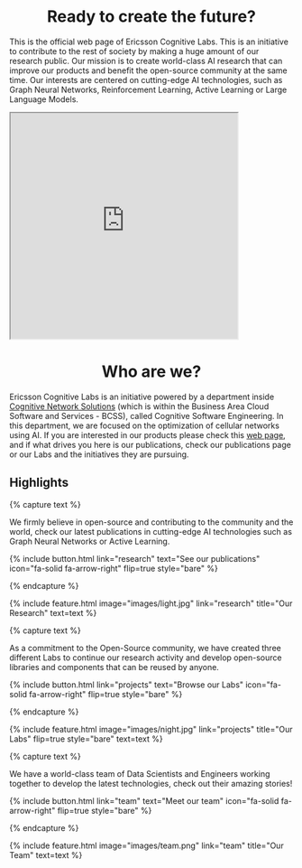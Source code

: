 ---
---

<h1 style="text-align: center;">Ready to create the future?</h1>

This is the official web page of Ericsson Cognitive Labs. This is an initiative to contribute to the rest of society by making a huge amount of our research public. Our mission is to create world-class AI research that can improve our products and benefit the open-source community at the same time. Our interests are centered on cutting-edge AI technologies, such as Graph Neural Networks, Reinforcement Learning, Active Learning or Large Language Models.

<iframe width="80%" height="400"
src="https://www.youtube.com/embed/Kbo8DAARD8s">
</iframe>

<h1 style="text-align: center;">Who are we?</h1>

Ericsson Cognitive Labs is an initiative powered by a department inside [Cognitive Network Solutions](https://www.ericsson.com/en/portfolio/cloud-software-and-services/cognitive-network-solutions) (which is within the Business Area Cloud Software and Services - BCSS), called Cognitive Software Engineering. In this department, we are focused on the optimization of cellular networks using AI. If you are interested in our products please check this [web page](https://www.ericsson.com/en/portfolio/cloud-software-and-services/cognitive-network--solutions/cognitive-software), and if what drives you here is our publications, check our publications page or our Labs and the initiatives they are pursuing.


## Highlights

{% capture text %}

We firmly believe in open-source and contributing to the community and the world, check our latest publications in cutting-edge AI technologies such as Graph Neural Networks or Active Learning.

{%
  include button.html
  link="research"
  text="See our publications"
  icon="fa-solid fa-arrow-right"
  flip=true
  style="bare"
%}

{% endcapture %}

{%
  include feature.html
  image="images/light.jpg"
  link="research"
  title="Our Research"
  text=text
%}

{% capture text %}

As a commitment to the Open-Source community, we have created three different Labs to continue our research activity and develop open-source libraries and components that can be reused by anyone.

{%
  include button.html
  link="projects"
  text="Browse our Labs"
  icon="fa-solid fa-arrow-right"
  flip=true
  style="bare"
%}

{% endcapture %}

{%
  include feature.html
  image="images/night.jpg"
  link="projects"
  title="Our Labs"
  flip=true
  style="bare"
  text=text
%}

{% capture text %}

We have a world-class team of Data Scientists and Engineers working together to develop the latest technologies, check out their amazing stories!

{%
  include button.html
  link="team"
  text="Meet our team"
  icon="fa-solid fa-arrow-right"
  flip=true
  style="bare"
%}

{% endcapture %}

{%
  include feature.html
  image="images/team.png"
  link="team"
  title="Our Team"
  text=text
%}
